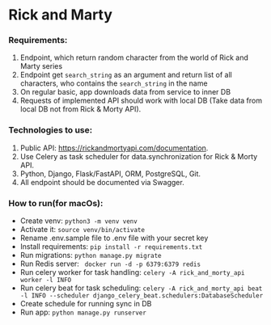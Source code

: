 # Rick and Marty

### Requirements:
1. Endpoint, which return random character from the world of Rick and Marty series
2. Endpoint get `search_string` as an argument and return list of all characters, who contains the `search_string` in the name
3. On regular basic, app downloads data from  service to inner DB
4. Requests of implemented API should work with local DB                                                (Take data from local DB not from Rick & Morty API).

### Technologies to use:
1. Public API: https://rickandmortyapi.com/documentation.
2. Use Celery as task scheduler for data.synchronization for Rick & Morty API.
3. Python, Django, Flask/FastAPI, ORM, PostgreSQL, Git.
4. All endpoint should be documented via Swagger.

### How to run(for macOs):
- Create venv: `python3 -m venv venv`
- Activate it: `source venv/bin/activate`
- Rename .env.sample file to .env file with your secret key
- Install requirements: `pip install -r requirements.txt`
- Run migrations: `python manage.py migrate`
- Run Redis server: ` docker run -d -p 6379:6379 redis`
- Run celery worker for task handling: `celery -A rick_and_morty_api worker -l INFO`
- Run celery beat for task scheduling: `celery -A rick_and_morty_api beat -l INFO --scheduler django_celery_beat.schedulers:DatabaseScheduler`
- Create schedule for running sync in DB
- Run app: `python manage.py runserver`
